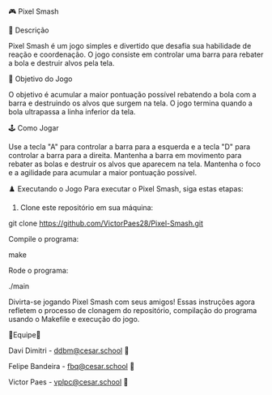 🎮 Pixel Smash

📄 Descrição

Pixel Smash é um jogo simples e divertido que desafia sua habilidade de reação e coordenação. O jogo consiste em controlar uma barra para rebater a bola e destruir alvos pela tela.

🎯 Objetivo do Jogo

O objetivo é acumular a maior pontuação possível rebatendo a bola com a barra e destruindo os alvos que surgem na tela. O jogo termina quando a bola ultrapassa a linha inferior da tela.

🕹️ Como Jogar

Use a tecla "A" para controlar a barra para a esquerda e a tecla "D" para controlar a barra para a direita.
Mantenha a barra em movimento para rebater as bolas e destruir os alvos que aparecem na tela.
Mantenha o foco e a agilidade para acumular a maior pontuação possível.

♟️ Executando o Jogo
Para executar o Pixel Smash, siga estas etapas:

1. Clone este repositório em sua máquina:

git clone https://github.com/VictorPaes28/Pixel-Smash.git

Compile o programa:

make

Rode o programa:

./main

Divirta-se jogando Pixel Smash com seus amigos!
Essas instruções agora refletem o processo de clonagem do repositório, compilação do programa usando o Makefile e execução do jogo.

👤Equipe👤

Davi Dimitri - ddbm@cesar.school 📩

Felipe Bandeira - fbq@cesar.school 📩

Victor Paes - vplpc@cesar.school 📩

